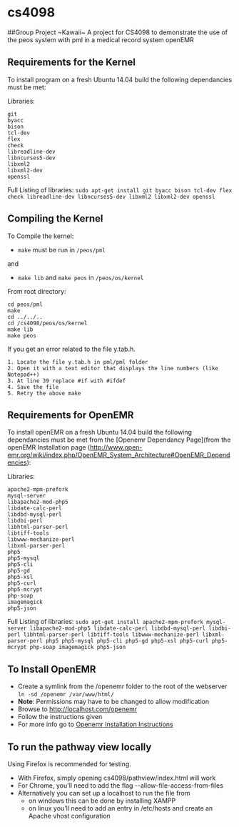 # cs4098
##Group Project ~Kawaii~
A project for CS4098 to demonstrate the use of the peos system with pml in a medical record system openEMR

## Requirements for the Kernel
To install program on a fresh Ubuntu 14.04 build the following dependancies must be met:

Libraries:

    git
    byacc
    bison
    tcl-dev
    flex
    check
    libreadline-dev
    libncurses5-dev
    libxml2
    libxml2-dev
    openssl


Full Listing of libraries:
`sudo apt-get install git byacc bison tcl-dev flex check libreadline-dev libncurses5-dev libxml2 libxml2-dev openssl`

## Compiling the Kernel
To Compile the kernel:

* `make` must be run in `/peos/pml` 

and 

* `make lib` and `make peos` in `/peos/os/kernel`

From root directory:

    cd peos/pml 
    make
    cd ../../..
    cd /cs4098/peos/os/kernel 
    make lib
    make peos


If you get an error related to the file y.tab.h. 

    1. Locate the file y.tab.h in pml/pml folder 
    2. Open it with a text editor that displays the line numbers (like Notepad++)   
    3. At line 39 replace #if with #ifdef 
    4. Save the file 
    5. Retry the above make

## Requirements for OpenEMR
To install openEMR on a fresh Ubuntu 14.04 build the following dependancies must be met from the  [Openemr Dependancy Page](from the openEMR Installation page (http://www.open-emr.org/wiki/index.php/OpenEMR_System_Architecture#OpenEMR_Dependencies):


Libraries:

    apache2-mpm-prefork
    mysql-server
    libapache2-mod-php5
    libdate-calc-perl
    libdbd-mysql-perl
    libdbi-perl
    libhtml-parser-perl
    libtiff-tools
    libwww-mechanize-perl
    libxml-parser-perl
    php5
    php5-mysql
    php5-cli
    php5-gd
    php5-xsl
    php5-curl
    php5-mcrypt
    php-soap
    imagemagick 
    php5-json 

Full Listing of libraries:  `sudo apt-get install apache2-mpm-prefork mysql-server libapache2-mod-php5 libdate-calc-perl libdbd-mysql-perl libdbi-perl libhtml-parser-perl libtiff-tools libwww-mechanize-perl libxml-parser-perl php5 php5-mysql php5-cli php5-gd php5-xsl php5-curl php5-mcrypt php-soap imagemagick php5-json `

## To Install OpenEMR

* Create a symlink from the /openemr folder to the root of the webserver
` ln -sd /openemr /var/www/html/ `
* **Note**: Permissions may have to be changed to allow modification
* Browse to http://localhost.com/openemr
* Follow the instructions given 
* For more info go to [Openemr Installation Instructions](http://www.open-emr.org/wiki/index.php/OpenEMR_4.2.0_Linux_Installation)

## To run the pathway view locally
Using Firefox is recommended for testing.

* With Firefox, simply opening cs4098/pathview/index.html will work
* For Chrome, you'll need to add the flag --allow-file-access-from-files
* Alternatively you can set up a localhost to run the file from
  - on windows this can be done by installing XAMPP
  - on linux you'll need to add an entry in /etc/hosts and create an Apache vhost configuration
  

